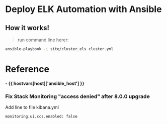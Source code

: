 # Deploy ELK Automation with Ansible

## How it works!

> run command line herer:

```bash
ansible-playbook -i site/cluster_els cluster.yml
```

# Reference


#### - {{ hostvars[host]['ansible_host'] }}

### Fix Stack Monitoring "access denied" after 8.0.0 upgrade
Add line to file kibana.yml
```bash
monitoring.ui.ccs.enabled: false
```
